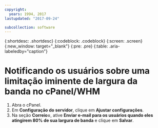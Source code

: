 ```yaml
---
copyright:
  years: 1994, 2017
lastupdated: "2017-09-24"

subcollection: software
---
```


{:shortdesc: .shortdesc}
{:codeblock: .codeblock}
{:screen: .screen}
{:new_window: target="_blank"}
{:pre: .pre}
{:table: .aria-labeledby="caption"}

# Notificando os usuários sobre uma limitação iminente de largura da banda no cPanel/WHM

1. Abra o cPanel.
2. Em **Configuração do servidor**, clique em **Ajustar configurações**. 
3. Na seção **Correio=**, ative **Enviar e-mail para os usuários quando eles atingirem 80% de sua largura de banda** e clique em **Salvar**.
